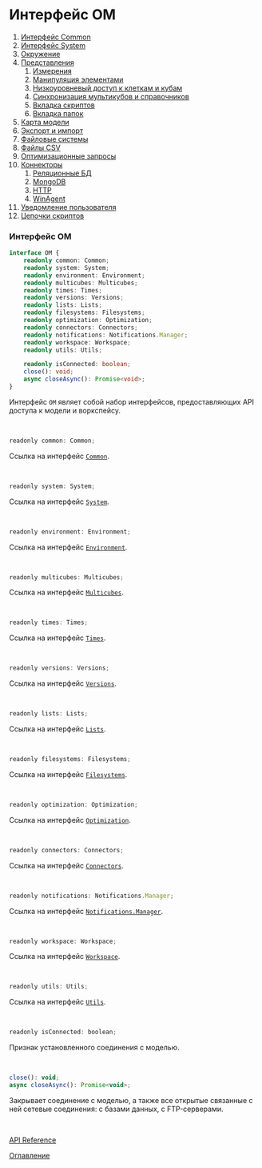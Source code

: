 # Интерфейс OM

1. [Интерфейс Common](common.md)
1. [Интерфейс System](system.md)
1. [Окружение](env.md)
1. [Представления](views.md)
	1. [Измерения](dimensions.md)
	1. [Манипуляция элементами](elementsManipulator.md)
	1. [Низкоуровневый доступ к клеткам и кубам](cubeCell.md)
	1. [Синхронизация мультикубов и справочников](sync.md)
	1. [Вкладка скриптов](scriptsTab.md)
	1. [Вкладка папок](foldersTab.md)
1. [Карта модели](modelMap.md)
1. [Экспорт и импорт](exportImport.md)
1. [Файловые системы](fs.md)
1. [Файлы CSV](csv.md)
1. [Оптимизационные запросы](optimization.md)
1. [Коннекторы](connectors.md)
	1. [Реляционные БД](relationalDB.md)
	1. [MongoDB](mongoDB.md)
	1. [HTTP](http.md)
	1. [WinAgent](winAgent.md)
1. [Уведомление пользователя](notifications.md)
1. [Цепочки скриптов](scriptChains.md)

### Интерфейс OM<a name="om"></a>
```ts
interface OM {
	readonly common: Common;
	readonly system: System;
	readonly environment: Environment;
	readonly multicubes: Multicubes;
	readonly times: Times;
	readonly versions: Versions;
	readonly lists: Lists;
	readonly filesystems: Filesystems;
	readonly optimization: Optimization;
	readonly connectors: Connectors;
	readonly notifications: Notifications.Manager;
	readonly workspace: Workspace;
	readonly utils: Utils;

	readonly isConnected: boolean;
	close(): void;
	async closeAsync(): Promise<void>;
}
```
Интерфейс `OM` являет собой набор интерфейсов, предоставляющих API доступа к модели и воркспейсу.

&nbsp;

```js
readonly common: Common;
```
Ссылка на интерфейс [`Common`](./common.md#common).

&nbsp;

```js
readonly system: System;
```
Ссылка на интерфейс [`System`](./system.md#system).

&nbsp;

```js
readonly environment: Environment;
```
Ссылка на интерфейс [`Environment`](./env.md#environment).

&nbsp;

```js
readonly multicubes: Multicubes;
```
Ссылка на интерфейс [`Multicubes`](./views.md#multicubes).

&nbsp;

```js
readonly times: Times;
```
Ссылка на интерфейс [`Times`](./dimensions.md#times).

&nbsp;

```js
readonly versions: Versions;
```
Ссылка на интерфейс [`Versions`](./dimensions.md#versions).

&nbsp;

```js
readonly lists: Lists;
```
Ссылка на интерфейс [`Lists`](./dimensions.md#lists).

&nbsp;

```js
readonly filesystems: Filesystems;
```
Ссылка на интерфейс [`Filesystems`](./fs.md#filesystems).

&nbsp;

```js
readonly optimization: Optimization;
```
Ссылка на интерфейс [`Optimization`](./optimization.md#optimization).

&nbsp;

```js
readonly connectors: Connectors;
```
Ссылка на интерфейс [`Connectors`](./connectors.md#connectors).

&nbsp;

```js
readonly notifications: Notifications.Manager;
```
Ссылка на интерфейс [`Notifications.Manager`](./notifications.md#manager).

&nbsp;

```js
readonly workspace: Workspace;
```
Ссылка на интерфейс [`Workspace`](./workspace.md#workspace).

&nbsp;

```js
readonly utils: Utils;
```
Ссылка на интерфейс [`Utils`](./utils.md#utils).

&nbsp;

```js
readonly isConnected: boolean;
```
Признак установленного соединения с моделью.

&nbsp;

```js
close(): void;
async closeAsync(): Promise<void>;
```
Закрывает соединение с моделью, а также все открытые связанные с ней сетевые соединения: с базами данных, с FTP-серверами.

&nbsp;

[API Reference](API.md)

[Оглавление](../README.md)